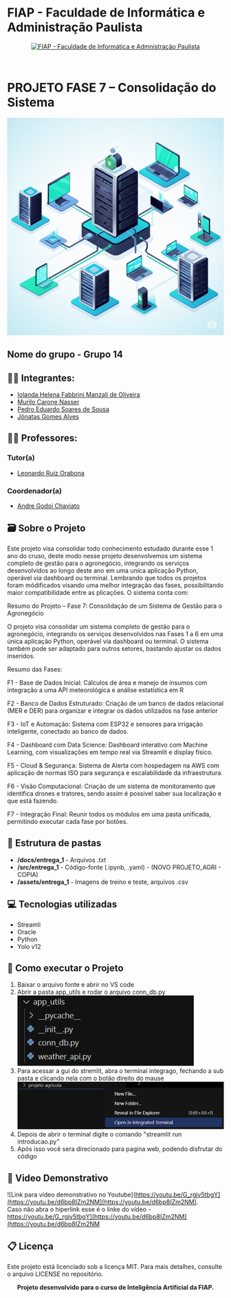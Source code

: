 # FIAP - Faculdade de Informática e Administração Paulista

<p align="center">
<a href= "https://www.fiap.com.br/"><img src="assets/logo-fiap.png" alt="FIAP - Faculdade de Informática e Admnistração Paulista" border="0" width=40% height=40%></a>
</p>

<br>

# PROJETO FASE 7 – Consolidação do Sistema

![redeneural](https://github.com/Mu1518/Fase-7---Cap-tulo-1-Consolida-o-de-um-Sistema---Grupo-14/blob/main/assets/Capa%20-%20Cap1(F7).png)

## Nome do grupo - Grupo 14

## 👨‍🎓 Integrantes: 
- <a href="https://www.linkedin.com/in/iolanda-helena-fabbrini-manzali-de-oliveira-14ab8ab0">Iolanda Helena Fabbrini Manzali de Oliveira</a>
- <a href="https://www.linkedin.com/company/inova-fusca">Murilo Carone Nasser</a> 
- <a href="https://www.linkedin.com/in/pedro-eduardo-soares-de-sousa-439552309">Pedro Eduardo Soares de Sousa</a> 
- <a href="https://www.linkedin.com/in/jonatasgomes">Jônatas Gomes Alves</a>

## 👩‍🏫 Professores:
### Tutor(a) 
- <a href="https://www.linkedin.com/in/leonardoorabona">Leonardo Ruiz Orabona</a>
### Coordenador(a)
- <a href="https://www.linkedin.com/company/inova-fusca">Andre Godoi Chaviato</a>

## 🗃️ Sobre o Projeto
Este projeto visa consolidar todo conhecimento estudado durante esse 1 ano do cruso, deste modo nesse projeto desenvolvemos um sistema completo de gestão para o agronegócio, integrando os serviços desenvolvidos ao longo deste ano em uma uníca aplicação Python, operável via dashboard ou terminal. Lembrando que todos os projetos foram módificados visando uma melhor integração das fases, possibilitando maior compatibilidade entre as plicações.
O sistema conta com:

Resumo do Projeto – Fase 7: Consolidação de um Sistema de Gestão para o Agronegócio

O projeto visa consolidar um sistema completo de gestão para o agronegócio, integrando os serviços desenvolvidos nas Fases 1 a 6 em uma única aplicação Python, operável via dashboard ou terminal. O sistema também pode ser adaptado para outros setores, bastando ajustar os dados inseridos.

Resumo das Fases:

F1 - Base de Dados Inicial: Cálculos de área e manejo de insumos com integração a uma API meteorológica e análise estatística em R

F2 - Banco de Dados Estruturado: Criação de um banco de dados relacional (MER e DER) para organizar e integrar os dados utilizados na fase anterior

F3 - IoT e Automação: Sistema com ESP32 e sensores para irrigação inteligente, conectado ao banco de dados.

F4 - Dashboard com Data Science: Dashboard interativo com Machine Learning, com visualizações em tempo real via Streamlit e display físico.

F5 - Cloud & Segurança: Sistema de Alerta com hospedagem na AWS com aplicação de normas ISO para segurança e escalabilidade da infraestrutura.

F6 - Visão Computacional: Criação de um sistema de monitoramento que identifica drones e tratores, sendo assim é possivel saber sua localização e que está fazendo.

F7 -  Integração Final: Reunir todos os módulos em uma pasta unificada, permitindo executar cada fase por botões.


## 📁 Estrutura de pastas

- **/docs/entrega_1** - Arquivos .txt
- **/src/entrega_1** - Código-fonte (.ipynb, .yaml) - (NOVO PROJETO_AGRI - COPIA)
- **/assets/entrega_1** - Imagens de treino e teste, arquivos .csv

 ## 💻 Tecnologias utilizadas

 - Streamli
 - Oracle
 - Python
 - Yolo v12

## 🔧 Como executar o Projeto

1. Baixar o arquivo fonte e abrir no VS code
2. Abrir a pasta app_utils e rodar o arquivo conn_db.py
![pasta app_utils](https://github.com/Mu1518/Fase-7---Cap-tulo-1-Consolida-o-de-um-Sistema---Grupo-14/blob/main/assets/Captura%20de%20tela%202025-05-23%20233439.png)
3. Para acessar a gui do stremlit, abra o terminal integrago, fechando a sub pasta e clicando nela com o botão direito do mause
![terminal integrado](https://github.com/Mu1518/Fase-7---Cap-tulo-1-Consolida-o-de-um-Sistema---Grupo-14/blob/main/assets/Captura%20de%20tela%202025-05-23%20233458.png)
4. Depois de abrir o terminal digite o comando "streamlit run introducao.py"
5. Após isso você sera direcionado para pagina web, podendo disfrutar do código


## 🎥 Video Demonstrativo

![Link para vídeo demonstrativo no Youtube](https://youtu.be/G_rgjv5tbgY](https://youtu.be/d6bp8IZm2NM](https://youtu.be/d6bp8IZm2NM).   
Caso não abra o hiperlink esse é o linke do vídeo - https://youtu.be/G_rgjv5tbgY](https://youtu.be/d6bp8IZm2NM](https://youtu.be/d6bp8IZm2NM
## 📋 Licença

Este projeto está licenciado sob a licença MIT. Para mais detalhes, consulte o arquivo LICENSE no repositório.


<p align="center">
<strong>Projeto desenvolvido para o curso de Inteligência Artificial da FIAP.</strong>
</p>
